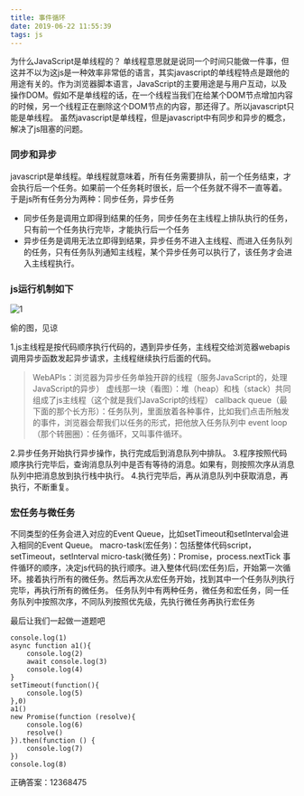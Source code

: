 ```yaml
---
title: 事件循环
date: 2019-06-22 11:55:39
tags: js
---
```


为什么JavaScript是单线程的？
单线程意思就是说同一个时间只能做一件事，但这并不以为这js是一种效率非常低的语言，其实javascript的单线程特点是跟他的用途有关的。作为浏览器脚本语言，JavaScript的主要用途是与用户互动，以及操作DOM。假如不是单线程的话，在一个线程当我们在给某个DOM节点增加内容的时候，另一个线程正在删除这个DOM节点的内容，那还得了。所以javascript只能是单线程。
虽然javascript是单线程，但是javascript中有同步和异步的概念，解决了js阻塞的问题。

<!-- more -->

### 同步和异步

javascript是单线程。单线程就意味着，所有任务需要排队，前一个任务结束，才会执行后一个任务。如果前一个任务耗时很长，后一个任务就不得不一直等着。
于是js所有任务分为两种：同步任务，异步任务
- 同步任务是调用立即得到结果的任务，同步任务在主线程上排队执行的任务，只有前一个任务执行完毕，才能执行后一个任务
- 异步任务是调用无法立即得到结果，异步任务不进入主线程、而进入任务队列的任务，只有任务队列通知主线程，某个异步任务可以执行了，该任务才会进入主线程执行。

### js运行机制如下

![1](https://img2018.cnblogs.com/blog/1681656/201905/1681656-20190521094010441-614833594.png)

偷的图，见谅

1.js主线程是按代码顺序执行代码的，遇到异步任务，主线程交给浏览器webapis调用异步函数发起异步请求，主线程继续执行后面的代码。
>WebAPIs：浏览器为异步任务单独开辟的线程（服务JavaScript的，处理JavaScript的异步）
>虚线那一块（看图）：堆（heap）和栈（stack）共同组成了js主线程（这个就是我们JavaScript的线程）
>callback queue（最下面的那个长方形）：任务队列，里面放着各种事件，比如我们点击所触发的事件，浏览器会帮我们以任务的形式，把他放入任务队列中
>event loop（那个转圈圈）：任务循环，又叫事件循环。

2.异步任务开始执行异步操作，执行完成后到消息队列中排队。
3.程序按照代码顺序执行完毕后，查询消息队列中是否有等待的消息。如果有，则按照次序从消息队列中把消息放到执行栈中执行。
4.执行完毕后，再从消息队列中获取消息，再执行，不断重复。

### 宏任务与微任务

不同类型的任务会进入对应的Event Queue，比如setTimeout和setInterval会进入相同的Event Queue。
macro-task(宏任务)：包括整体代码script，setTimeout，setInterval
micro-task(微任务)：Promise，process.nextTick
事件循环的顺序，决定js代码的执行顺序。进入整体代码(宏任务)后，开始第一次循环。接着执行所有的微任务。然后再次从宏任务开始，找到其中一个任务队列执行完毕，再执行所有的微任务。
任务队列中有两种任务，微任务和宏任务，同一任务队列中按照次序，不同队列按照优先级，先执行微任务再执行宏任务

最后让我们一起做一道题吧

    console.log(1)
    async function a1(){
        console.log(2)
        await console.log(3)
        console.log(4)
    }
    setTimeout(function(){
        console.log(5)
    },0)
    a1()
    new Promise(function (resolve){
        console.log(6)
        resolve()
    }).then(function () {
        console.log(7)
    })
    console.log(8)

正确答案：12368475
